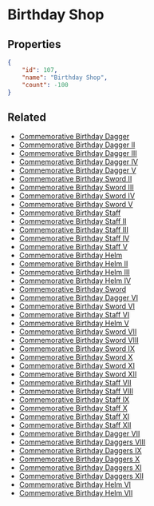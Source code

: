 # Birthday Shop

<no description available>

## Properties

```json
{
    "id": 107,
    "name": "Birthday Shop",
    "count": -100
}
```

## Related

- [Commemorative Birthday Dagger](../items/2853-commemorative-birthday-dagger.md)
- [Commemorative Birthday Dagger II](../items/2854-commemorative-birthday-dagger-ii.md)
- [Commemorative Birthday Dagger III](../items/2855-commemorative-birthday-dagger-iii.md)
- [Commemorative Birthday Dagger IV](../items/2856-commemorative-birthday-dagger-iv.md)
- [Commemorative Birthday Dagger V](../items/2857-commemorative-birthday-dagger-v.md)
- [Commemorative Birthday Sword II](../items/2859-commemorative-birthday-sword-ii.md)
- [Commemorative Birthday Sword III](../items/2860-commemorative-birthday-sword-iii.md)
- [Commemorative Birthday Sword IV](../items/2861-commemorative-birthday-sword-iv.md)
- [Commemorative Birthday Sword V](../items/2862-commemorative-birthday-sword-v.md)
- [Commemorative Birthday Staff](../items/2863-commemorative-birthday-staff.md)
- [Commemorative Birthday Staff II](../items/2864-commemorative-birthday-staff-ii.md)
- [Commemorative Birthday Staff III](../items/2865-commemorative-birthday-staff-iii.md)
- [Commemorative Birthday Staff IV](../items/2866-commemorative-birthday-staff-iv.md)
- [Commemorative Birthday Staff V](../items/2867-commemorative-birthday-staff-v.md)
- [Commemorative Birthday Helm](../items/2868-commemorative-birthday-helm.md)
- [Commemorative Birthday Helm II](../items/2869-commemorative-birthday-helm-ii.md)
- [Commemorative Birthday Helm III](../items/2870-commemorative-birthday-helm-iii.md)
- [Commemorative Birthday Helm IV](../items/2871-commemorative-birthday-helm-iv.md)
- [Commemorative Birthday Sword](../items/2858-commemorative-birthday-sword.md)
- [Commemorative Birthday Dagger VI](../items/3302-commemorative-birthday-dagger-vi.md)
- [Commemorative Birthday Sword VI](../items/3303-commemorative-birthday-sword-vi.md)
- [Commemorative Birthday Staff VI](../items/3304-commemorative-birthday-staff-vi.md)
- [Commemorative Birthday Helm V](../items/3376-commemorative-birthday-helm-v.md)
- [Commemorative Birthday Sword VII](../items/7886-commemorative-birthday-sword-vii.md)
- [Commemorative Birthday Sword VIII](../items/7887-commemorative-birthday-sword-viii.md)
- [Commemorative Birthday Sword IX](../items/7888-commemorative-birthday-sword-ix.md)
- [Commemorative Birthday Sword X](../items/7889-commemorative-birthday-sword-x.md)
- [Commemorative Birthday Sword XI](../items/7890-commemorative-birthday-sword-xi.md)
- [Commemorative Birthday Sword XII](../items/7891-commemorative-birthday-sword-xii.md)
- [Commemorative Birthday Staff VII](../items/7892-commemorative-birthday-staff-vii.md)
- [Commemorative Birthday Staff VIII](../items/7893-commemorative-birthday-staff-viii.md)
- [Commemorative Birthday Staff IX](../items/7894-commemorative-birthday-staff-ix.md)
- [Commemorative Birthday Staff X](../items/7895-commemorative-birthday-staff-x.md)
- [Commemorative Birthday Staff XI](../items/7896-commemorative-birthday-staff-xi.md)
- [Commemorative Birthday Staff XII](../items/7897-commemorative-birthday-staff-xii.md)
- [Commemorative Birthday Dagger VII](../items/7898-commemorative-birthday-dagger-vii.md)
- [Commemorative Birthday Daggers VIII](../items/7899-commemorative-birthday-daggers-viii.md)
- [Commemorative Birthday Daggers IX](../items/7900-commemorative-birthday-daggers-ix.md)
- [Commemorative Birthday Daggers X](../items/7901-commemorative-birthday-daggers-x.md)
- [Commemorative Birthday Daggers XI](../items/7902-commemorative-birthday-daggers-xi.md)
- [Commemorative Birthday Daggers XII](../items/7903-commemorative-birthday-daggers-xii.md)
- [Commemorative Birthday Helm VI](../items/7904-commemorative-birthday-helm-vi.md)
- [Commemorative Birthday Helm VII](../items/7905-commemorative-birthday-helm-vii.md)

